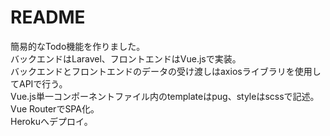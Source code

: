 # README

簡易的なTodo機能を作りました。<br>バックエンドはLaravel、フロントエンドはVue.jsで実装。<br>バックエンドとフロントエンドのデータの受け渡しはaxiosライブラリを使用してAPIで行う。<br>Vue.js単一コンポーネントファイル内のtemplateはpug、styleはscssで記述。<br>Vue RouterでSPA化。<br>Herokuへデプロイ。
